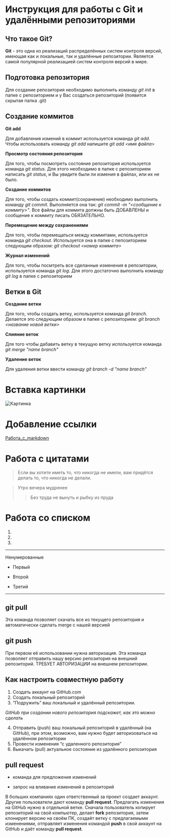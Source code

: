 # Инструкция для работы с Git и удалёнными репозиториями

## Что такое Git?
**Git** - это одна из реализаций распределённых систем контроля версий, имеющая как и локальные, так и удалённые репозитории. Является самой популярной реализацией систем контроля версий в мире.

## Подготовка репозитория

Для создание репозитория необходимо выполнить команду *git init* в папке с репозиторием и у Вас создаться репозиторий (появится скрытая папка .git)

## Создание коммитов

**Git add**

Для добавления измений в коммит используется команда *git add*. Чтобы использовать команду *git add* напишите *git add <имя файла>*

**Просмотр состояния репозитория**

Для того, чтобы посмотреть состояние репозитория используется команда *git status.* Для этого необходимо в папке с репозиторием написать *git status*, и Вы увидите были ли измения в файлах, или их не было.

**Создание коммитов**

Для того, чтобы создать коммит(сохранение) необходимо выполнить команду *git commit.* Выполняется она так: *git commit -m "<сообщение к коммиту>"*. Все файлы для коммита должны быть ДОБАВЛЕНЫ и сообщение к коммиту писать ОБЯЗАТЕЛЬНО.

**Перемещение между сохранениями**

Для того, чтобы перемещаться между коммитами, используется команда *git checkout.* Используется она в папке с пепозиторием следующим образом: *git checkout <номер коммита>*

**Журнал изменений**

Для того, чтобы посмтреть все сделанные изменения в репозитории, используется команда *git log*. Для этого достаточно выполнить команду *git log* в папке с репозиторием

## Ветки в Git

**Создание ветки**

Для того, чтобы создать ветку, используется команда *git branch.* Делается это следующим образом в папке с репозиторием: *git branch <название новой ветки>*

**Слияние веток**

Для того чтобы дабавить ветку в текущую ветку используется команда *git merge "name branch"*

**Удаление веток**

Для удаления ветки ввести команду *git branch -d "name branch"*

# Вставка картинки

![Картинка](https://you-toy.ru/upload/iblock/473/473dbb988a295b69d2b73b5e343de69c.jpg)

# Добавление ссылки

[Работа_с_markdown](https://lifehacker.ru/chto-takoe-markdown/)

# Работа с цитатами

>Если вы хотите иметь то, что никогда не имели, вам придётся делать то, что никогда не делали.

>Утро вечера мудренее
>>Без труда не вынуть и рыбку из пруда

# Работа со списком
1.
2.
3.

___

Ненумерованные

* Первый
- Второй 
+ Третий

***

## git pull

Эта команда позволяет скачать все из текущего репозитория и автоматически сделать merge с нашей версией

## git push
При первом её использовании нужна авторизация.
Эта команда позволяет отправить нашу версию репозитория на внешний репозиторий. ТРЕБУЕТ АВТОРИЗАЦИИ на внешнем репозитории.

## Как настроить совместную работу

1. Создать аккаунт на GitHub.com
2. Создать локальный репозиторий
3. “Подружить” ваш локальный и удалённый репозитории. 
    
*GitHub при создании нового репозитория подскажет, как это можно сделать*
    
4. Отправить (push) ваш локальный репозиторий в удалённый (на GitHub), при этом, возможно, вам нужно будет авторизоваться на удалённом репозитории
5. Провести изменения “с удаленного репозитория”
6. Выкачать (pull) актуальное состояние из удалённого репозитория

## pull request

- команда для предложения изменений 

- запрос на вливание изменений в репозиторий

В больших компаниях один ответственный за проект создает аккаунт. Другие пользователи дают команду **pull request**. Предлагать изменения на GitHub нужно в отдельной ветке. 
Сначала пользователь копирует репозиторий на свой компьютер, делает **fork** репозитория, затем клонирует версию на своём ПК, создаёт ветку с предлагаемыми изменениями, отправляет изменения командой **push** в свой аккаунт на GitHub и даёт команду **pull request**.

